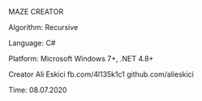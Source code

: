 MAZE CREATOR

Algorithm: Recursive

Language: C#

Platform: Microsoft Windows 7+, .NET 4.8+

Creator
	Ali Eskici
	fb.com/4l135k1c1
	github.com/alieskici

Time:	08.07.2020
